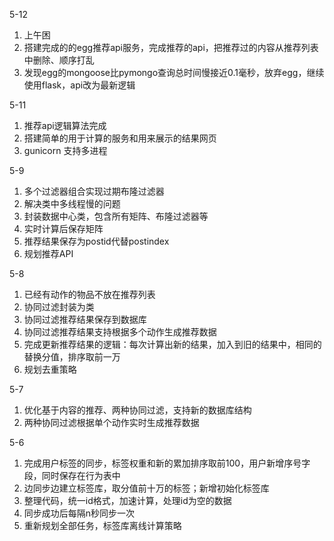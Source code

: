 5-12

1. 上午困
2. 搭建完成的的egg推荐api服务，完成推荐的api，把推荐过的内容从推荐列表中删除、顺序打乱
3. 发现egg的mongoose比pymongo查询总时间慢接近0.1毫秒，放弃egg，继续使用flask，api改为最新逻辑

5-11

1. 推荐api逻辑算法完成
2. 搭建简单的用于计算的服务和用来展示的结果网页
3. gunicorn 支持多进程

5-9

1. 多个过滤器组合实现过期布隆过滤器
2. 解决类中多线程慢的问题
3. 封装数据中心类，包含所有矩阵、布隆过滤器等
4. 实时计算后保存矩阵
5. 推荐结果保存为postid代替postindex
6. 规划推荐API

5-8

1. 已经有动作的物品不放在推荐列表
2. 协同过滤封装为类
3. 协同过滤推荐结果保存到数据库
4. 协同过滤推荐结果支持根据多个动作生成推荐数据
5. 完成更新推荐结果的逻辑：每次计算出新的结果，加入到旧的结果中，相同的替换分值，排序取前一万
6. 规划去重策略

5-7

1. 优化基于内容的推荐、两种协同过滤，支持新的数据库结构
2. 两种协同过滤根据单个动作实时生成推荐数据

5-6

1. 完成用户标签的同步，标签权重和新的累加排序取前100，用户新增序号字段，同时保存在行为表中
2. 边同步边建立标签库，取分值前十万的标签；新增初始化标签库
3. 整理代码，统一id格式，加速计算，处理id为空的数据
4. 同步成功后每隔n秒同步一次
5. 重新规划全部任务，标签库离线计算策略